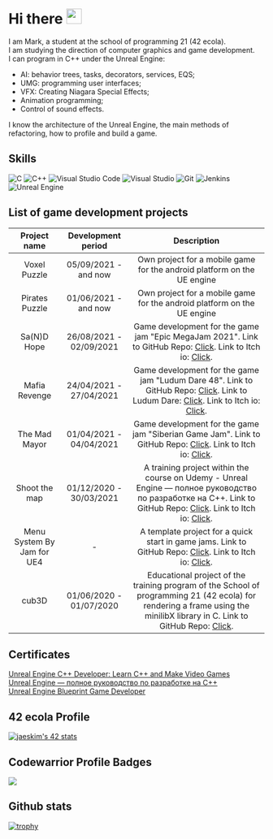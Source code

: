 # Hi there <img src="https://raw.githubusercontent.com/MartinHeinz/MartinHeinz/master/wave.gif" width="30px">
I am Mark, a student at the school of programming 21 (42 ecola).  
I am studying the direction of computer graphics and game development.  
I can program in C++ under the Unreal Engine:  
* AI: behavior trees, tasks, decorators, services, EQS;  
* UMG: programming user interfaces;  
* VFX: Creating Niagara Special Effects;  
* Animation programming;  
* Control of sound effects.  

I know the architecture of the Unreal Engine, the main methods of refactoring,
how to profile and build a game.

## Skills
<img alt="C" src="https://img.shields.io/badge/c-%2300599C.svg?style=for-the-badge&logo=c&logoColor=white"/> <img alt="C++" src="https://img.shields.io/badge/c++-%2300599C.svg?style=for-the-badge&logo=c%2B%2B&logoColor=white"/> <img alt="Visual Studio Code" src="https://img.shields.io/badge/VisualStudioCode-0078d7.svg?style=for-the-badge&logo=visual-studio-code&logoColor=white"/> <img alt="Visual Studio" src="https://img.shields.io/badge/VisualStudio-5C2D91.svg?style=for-the-badge&logo=visual-studio&logoColor=white"/> <img alt="Git" src="https://img.shields.io/badge/git-%23F05033.svg?style=for-the-badge&logo=git&logoColor=white"/> <img alt="Jenkins" src="https://img.shields.io/badge/jenkins-%232C5263.svg?style=for-the-badge&logo=jenkins&logoColor=white"/> <img alt="Unreal Engine" src="https://img.shields.io/badge/unrealengine-%23313131.svg?style=for-the-badge&logo=unrealengine&logoColor=white"/>
## List of game development projects
| Project name | Development period | Description |
|:------------:|:------------------:|:-----------:|
| Voxel Puzzle |05/09/2021 - and now| Own project for a mobile game for the android platform on the UE engine |
| Pirates Puzzle |01/06/2021 - and now| Own project for a mobile game for the android platform on the UE engine |
| Sa(N)D Hope |26/08/2021 - 02/09/2021| Game development for the game jam "Epic MegaJam 2021". Link to GitHub Repo: [Click](https://github.com/markveligod/epicjam-2021). Link to Itch io: [Click](https://markveligod.itch.io/sand-hope).|
| Mafia Revenge | 24/04/2021 - 27/04/2021 | Game development for the game jam "Ludum Dare 48". Link to GitHub Repo: [Click](https://github.com/markveligod/ludumedare48).  Link to Ludum Dare: [Click](https://ldjam.com/events/ludum-dare/48/mafia-revenge).  Link to Itch io: [Click](https://markveligod.itch.io/mafia-revenge).  |
| The Mad Mayor | 01/04/2021 - 04/04/2021 | Game development for the game jam "Siberian Game Jam". Link to GitHub Repo: [Click](https://github.com/markveligod/SiberianGameJamAprill2021). Link to Itch io: [Click](https://markveligod.itch.io/themadmayor). |
| Shoot the map | 01/12/2020 - 30/03/2021 | A training project within the course on Udemy - Unreal Engine — полное руководство по разработке на С++. Link to GitHub Repo: [Click](https://github.com/markveligod/CoursesUnrealEngine). Link to Itch io: [Click](https://markveligod.itch.io/shoot-the-map). |
| Menu System By Jam for UE4 | - | A template project for a quick start in game jams. Link to GitHub Repo: [Click](https://github.com/markveligod/MenuSystemByJam). Link to Itch io: [Click](https://markveligod.itch.io/menu-system-by-jam-for-ue4). |
| cub3D | 01/06/2020 - 01/07/2020 | Educational project of the training program of the School of programming 21 (42 ecola) for rendering a frame using the minilibX library in C. Link to GitHub Repo: [Click](https://github.com/markveligod/cub3D). |

## Certificates
[Unreal Engine C++ Developer: Learn C++ and Make Video Games](https://www.udemy.com/certificate/UC-20cb3b99-391c-4aaf-be7a-3da38396187a/)  
[Unreal Engine — полное руководство по разработке на С++](https://www.udemy.com/certificate/UC-8069876f-be89-4c90-bd60-2f252de0d248/)  
[Unreal Engine Blueprint Game Developer](https://www.udemy.com/certificate/UC-c52ab5f1-e36a-4325-96ef-77bbe6386be1/)  


## 42 ecola Profile
[![jaeskim's 42 stats](https://badge42.herokuapp.com/api/stats/ckakuna?privacyEmail=true&privacyName=true&darkmode=true)](https://github.com/JaeSeoKim/badge42)

## Codewarrior Profile Badges
<img src="https://www.codewars.com/users/markveligod/badges/large">

## Github stats
[![trophy](https://github-profile-trophy.vercel.app/?username=markveligod&theme=onedark)](https://github.com/ryo-ma/github-profile-trophy)
